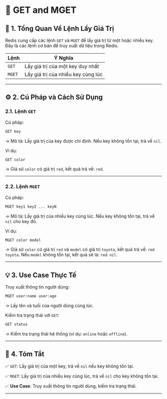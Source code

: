 # 🔎 GET and MGET

## 📝 1. Tổng Quan Về Lệnh Lấy Giá Trị

Redis cung cấp các lệnh `GET` và `MGET` để lấy giá trị từ một hoặc nhiều key. Đây là các lệnh cơ bản để truy xuất dữ liệu trong Redis.

| **Lệnh** | **Ý Nghĩa**                        |
|----------|------------------------------------|
| `GET`    | Lấy giá trị của một key duy nhất   |
| `MGET`   | Lấy giá trị của nhiều key cùng lúc |

---

## ⚙️ 2. Cú Pháp và Cách Sử Dụng

### 2.1. Lệnh `GET`

Cú pháp:
```sh
GET key
```
-> Mô tả: Lấy giá trị của key được chỉ định. Nếu key không tồn tại, trả về `nil`.

Ví dụ:
```sh
GET color
```
-> Giả sử `color` có giá trị `red`, kết quả trả về: `red`.

---

### 2.2. Lệnh `MGET`

Cú pháp:
```sh
MGET key1 key2 ... keyN
```
-> Mô tả: Lấy giá trị của nhiều key cùng lúc. Nếu key không tồn tại, trả về `nil` cho key đó.

Ví dụ:
```sh
MGET color model
```
-> Giả sử `color` có giá trị `red` và `model` có giá trị `toyota`, kết quả trả về: `red toyota`. Nếu `model` không tồn tại, kết quả sẽ là: `red nil`.

---

## 💡 3. Use Case Thực Tế

Truy xuất thông tin người dùng:
```sh
MGET user:name user:age
```
-> Lấy tên và tuổi của người dùng cùng lúc.

Kiểm tra trạng thái với `GET`:
```sh
GET status
```
-> Kiểm tra trạng thái hệ thống (ví dụ: `online` hoặc `offline`).

---

## 📌 4. Tóm Tắt

✅ `GET`: Lấy giá trị của một key, trả về `nil` nếu key không tồn tại.

✅ `MGET`: Lấy giá trị của nhiều key cùng lúc, trả về `nil` cho key không tồn tại.

✅ **Use Case**: Truy xuất thông tin người dùng, kiểm tra trạng thái.

---